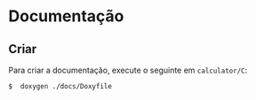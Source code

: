 # Documentação

## Criar
Para criar a documentação, execute o seguinte em `calculator/C`:
```
$  doxygen ./docs/Doxyfile
```


